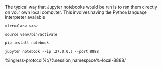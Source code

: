 The typical way that Jupyter notebooks would be run is to run them directly on your own local computer. This involves having the Python language interpreter available

```
virtualenv venv
```

```
source venv/bin/activate
```

```
pip install notebook
```

```
jupyter notebook --ip 127.0.0.1 --port 8888
```

%ingress-protocol%://%session_namespace%-local-8888/
